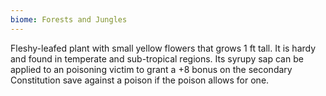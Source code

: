 ```yaml
---
biome: Forests and Jungles
---
```

Fleshy-leafed plant with small yellow flowers that grows 1 ft tall. It is hardy and found in temperate and sub-tropical regions. Its syrupy sap can be applied to an poisoning victim to grant a +8 bonus on the secondary Constitution save against a poison if the poison allows for one. 

